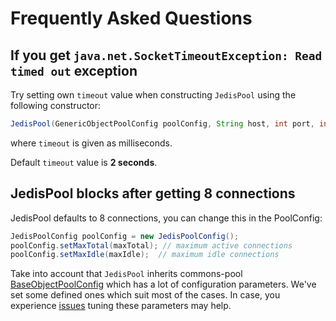 # Frequently Asked Questions

## If you get `java.net.SocketTimeoutException: Read timed out` exception

Try setting own `timeout` value when constructing `JedisPool` using the following constructor:
```java
JedisPool(GenericObjectPoolConfig poolConfig, String host, int port, int timeout)
```
where `timeout` is given as milliseconds.

Default `timeout` value is **2 seconds**.

## JedisPool blocks after getting 8 connections

JedisPool defaults to 8 connections, you can change this in the PoolConfig:

```java
JedisPoolConfig poolConfig = new JedisPoolConfig();
poolConfig.setMaxTotal(maxTotal); // maximum active connections
poolConfig.setMaxIdle(maxIdle);  // maximum idle connections
```

Take into account that `JedisPool` inherits commons-pool [BaseObjectPoolConfig](https://commons.apache.org/proper/commons-pool/api-2.3/org/apache/commons/pool2/impl/BaseObjectPoolConfig.html) which has a lot of configuration parameters. 
We've set some defined ones which suit most of the cases. In case, you experience [issues](https://github.com/xetorthio/jedis/issues?utf8=%E2%9C%93&q=is%3Aissue+is%3Aopen+JedisPool) tuning these parameters may help.
